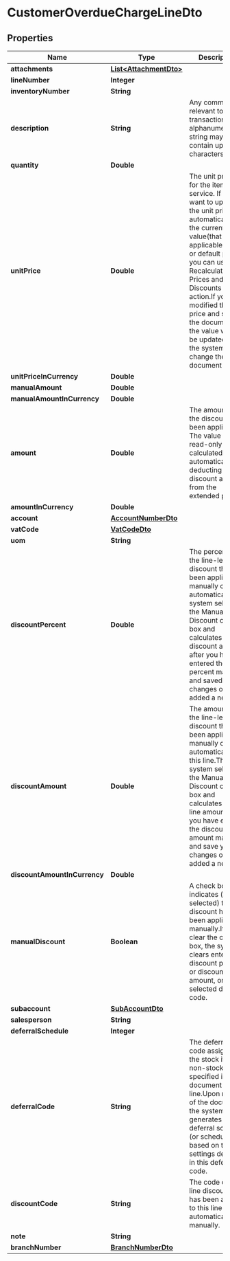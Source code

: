 
# CustomerOverdueChargeLineDto

## Properties
Name | Type | Description | Notes
------------ | ------------- | ------------- | -------------
**attachments** | [**List&lt;AttachmentDto&gt;**](AttachmentDto.md) |  |  [optional]
**lineNumber** | **Integer** |  |  [optional]
**inventoryNumber** | **String** |  |  [optional]
**description** | **String** | Any comments relevant to the transaction. The alphanumeric string may contain up to 30 characters. |  [optional]
**quantity** | **Double** |  |  [optional]
**unitPrice** | **Double** | The unit price set for the item or service. If you want to update the unit price  automatically to the current value(that is, the applicable sales or default price),  you can use the Recalculate Prices and Discounts action.If you have modified  the unit price and saved the document, the value will not be updated by the  system if you change the document date. |  [optional]
**unitPriceInCurrency** | **Double** |  |  [optional]
**manualAmount** | **Double** |  |  [optional]
**manualAmountInCurrency** | **Double** |  |  [optional]
**amount** | **Double** | The amount after the discount has been applied. The value of this read-only box  is calculated automatically by deducting the discount amount from the extended price. |  [optional]
**amountInCurrency** | **Double** |  |  [optional]
**account** | [**AccountNumberDto**](AccountNumberDto.md) |  |  [optional]
**vatCode** | [**VatCodeDto**](VatCodeDto.md) |  |  [optional]
**uom** | **String** |  |  [optional]
**discountPercent** | **Double** | The percent of the line-level discount that has been applied manually or  automatically.The system selects the Manual Discount check box and  calculates the discount amount after you have entered the percent manually and  saved your changes or added a new line. |  [optional]
**discountAmount** | **Double** | The amount of the line-level discount that has been applied manually or  automatically to this line.The system selects the Manual Discount check box  and calculates the line amount after you have entered the discount amount  manually and save your changes or added a new line. |  [optional]
**discountAmountInCurrency** | **Double** |  |  [optional]
**manualDiscount** | **Boolean** | A check box that indicates (if selected) that the discount has been applied  manually.If you clear the check box, the system clears entered discount percent,  or discount amount, or selected discount code. |  [optional]
**subaccount** | [**SubAccountDto**](SubAccountDto.md) |  |  [optional]
**salesperson** | **String** |  |  [optional]
**deferralSchedule** | **Integer** |  |  [optional]
**deferralCode** | **String** | The deferral code assigned to the stock item or non-stock item specified in this  document line.Upon release of the document, the system generates a deferral  schedule (or schedules) based on the settings defined in this deferral code. |  [optional]
**discountCode** | **String** | The code of the line discount that has been applied to this line automatically or manually. |  [optional]
**note** | **String** |  |  [optional]
**branchNumber** | [**BranchNumberDto**](BranchNumberDto.md) |  |  [optional]



